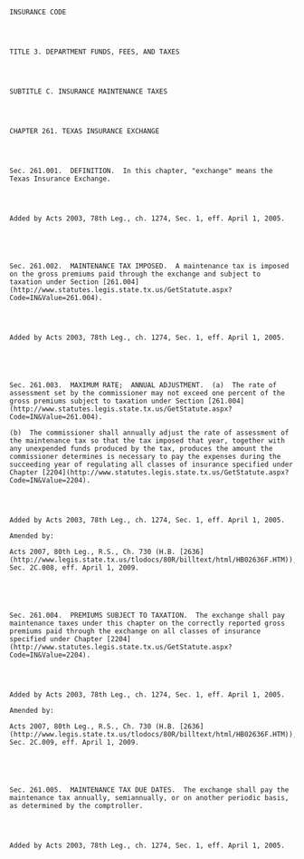 ﻿
    
    
    	
    					
    
    
    INSURANCE CODE
    
      
    
    
    TITLE 3. DEPARTMENT FUNDS, FEES, AND TAXES
    
      
    
    
    SUBTITLE C. INSURANCE MAINTENANCE TAXES
    
      
    
    
    CHAPTER 261. TEXAS INSURANCE EXCHANGE
    
      
    
    
    Sec. 261.001.  DEFINITION.  In this chapter, "exchange" means the Texas Insurance Exchange.
    
    
    
    
    Added by Acts 2003, 78th Leg., ch. 1274, Sec. 1, eff. April 1, 2005.
    
    
    
    
    
    Sec. 261.002.  MAINTENANCE TAX IMPOSED.  A maintenance tax is imposed on the gross premiums paid through the exchange and subject to taxation under Section [261.004](http://www.statutes.legis.state.tx.us/GetStatute.aspx?Code=IN&Value=261.004).
    
    
    
    
    Added by Acts 2003, 78th Leg., ch. 1274, Sec. 1, eff. April 1, 2005.
    
    
    
    
    
    Sec. 261.003.  MAXIMUM RATE;  ANNUAL ADJUSTMENT.  (a)  The rate of assessment set by the commissioner may not exceed one percent of the gross premiums subject to taxation under Section [261.004](http://www.statutes.legis.state.tx.us/GetStatute.aspx?Code=IN&Value=261.004).
    
    (b)  The commissioner shall annually adjust the rate of assessment of the maintenance tax so that the tax imposed that year, together with any unexpended funds produced by the tax, produces the amount the commissioner determines is necessary to pay the expenses during the succeeding year of regulating all classes of insurance specified under Chapter [2204](http://www.statutes.legis.state.tx.us/GetStatute.aspx?Code=IN&Value=2204).
    
    
    
    
    Added by Acts 2003, 78th Leg., ch. 1274, Sec. 1, eff. April 1, 2005.
    
    Amended by: 
    
    Acts 2007, 80th Leg., R.S., Ch. 730 (H.B. [2636](http://www.legis.state.tx.us/tlodocs/80R/billtext/html/HB02636F.HTM)), Sec. 2C.008, eff. April 1, 2009.
    
    
    
    
    
    Sec. 261.004.  PREMIUMS SUBJECT TO TAXATION.  The exchange shall pay maintenance taxes under this chapter on the correctly reported gross premiums paid through the exchange on all classes of insurance specified under Chapter [2204](http://www.statutes.legis.state.tx.us/GetStatute.aspx?Code=IN&Value=2204).
    
    
    
    
    Added by Acts 2003, 78th Leg., ch. 1274, Sec. 1, eff. April 1, 2005.
    
    Amended by: 
    
    Acts 2007, 80th Leg., R.S., Ch. 730 (H.B. [2636](http://www.legis.state.tx.us/tlodocs/80R/billtext/html/HB02636F.HTM)), Sec. 2C.009, eff. April 1, 2009.
    
    
    
    
    
    Sec. 261.005.  MAINTENANCE TAX DUE DATES.  The exchange shall pay the maintenance tax annually, semiannually, or on another periodic basis, as determined by the comptroller.
    
    
    
    
    Added by Acts 2003, 78th Leg., ch. 1274, Sec. 1, eff. April 1, 2005.
    
    
    
    
    				
